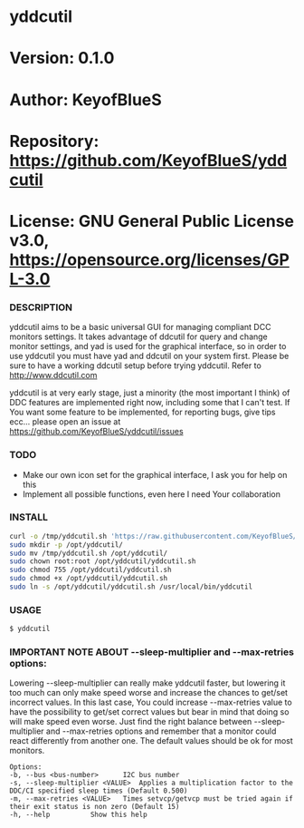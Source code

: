 # yddcutil

# Version:    0.1.0
# Author:     KeyofBlueS
# Repository: https://github.com/KeyofBlueS/yddcutil
# License:    GNU General Public License v3.0, https://opensource.org/licenses/GPL-3.0

### DESCRIPTION
yddcutil aims to be a basic universal GUI for managing compliant DCC monitors settings.
It takes advantage of ddcutil for query and change monitor settings, and yad is used for the graphical interface, so in order
to use yddcutil you must have yad and ddcutil on your system first.
Please be sure to have a working ddcutil setup before trying yddcutil. Refer to http://www.ddcutil.com

yddcutil is at very early stage, just a minority (the most important I think) of DDC features are implemented right now, including
some that I can't test.
If You want some feature to be implemented, for reporting bugs, give tips ecc... please open an issue at
https://github.com/KeyofBlueS/yddcutil/issues

### TODO
- Make our own icon set for the graphical interface, I ask you for help on this
- Implement all possible functions, even here I need Your collaboration

### INSTALL
```sh
curl -o /tmp/yddcutil.sh 'https://raw.githubusercontent.com/KeyofBlueS/yddcutil/master/yddcutil.sh'
sudo mkdir -p /opt/yddcutil/
sudo mv /tmp/yddcutil.sh /opt/yddcutil/
sudo chown root:root /opt/yddcutil/yddcutil.sh
sudo chmod 755 /opt/yddcutil/yddcutil.sh
sudo chmod +x /opt/yddcutil/yddcutil.sh
sudo ln -s /opt/yddcutil/yddcutil.sh /usr/local/bin/yddcutil
```
### USAGE
```sh
$ yddcutil
```

### IMPORTANT NOTE ABOUT --sleep-multiplier and --max-retries options:
Lowering --sleep-multiplier can really make yddcutil faster, but lowering it too much can only make speed worse and increase the
chances to get/set incorrect values. In this last case, You could increase --max-retries value to have the possibility to get/set correct values
but bear in mind that doing so will make speed even worse.
Just find the right balance between --sleep-multiplier and --max-retries options and remember that a monitor could react differently
from another one. The default values should be ok for most monitors.

```
Options:
-b, --bus <bus-number>		I2C bus number
-s, --sleep-multiplier <VALUE>	Applies a multiplication factor to the DDC/CI specified sleep times (Default 0.500)
-m, --max-retries <VALUE>	Times setvcp/getvcp must be tried again if their exit status is non zero (Default 15)
-h, --help			Show this help
```
